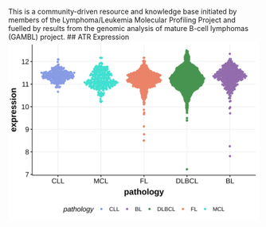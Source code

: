 
This is a community-driven resource and knowledge base initiated by members of the Lymphoma/Leukemia Molecular Profiling Project and fuelled by results from the genomic analysis of mature B-cell lymphomas (GAMBL) project. ## ATR Expression
![image](images/gene_expression/ATR_by_pathology.svg)

